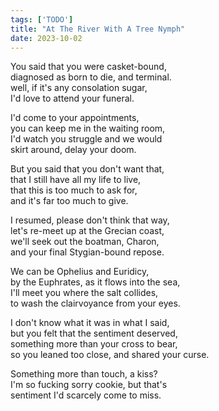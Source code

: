 ```yaml
---
tags: ['TODO']
title: "At The River With A Tree Nymph"
date: 2023-10-02
---
```


You said that you were casket-bound,  
diagnosed as born to die, and terminal.  
well, if it's any consolation sugar,  
I'd love to attend your funeral.

I'd come to your appointments,  
you can keep me in the waiting room,  
I'd watch you struggle and we would  
skirt around, delay your doom.

But you said that you don't want that,  
that I still have all my life to live,  
that this is too much to ask for,  
and it's far too much to give.

I resumed, please don't think that way,  
let's re-meet up at the Grecian coast,  
we'll seek out the boatman, Charon,  
and your final Stygian-bound repose.

We can be Ophelius and Euridicy,  
by the Euphrates, as it flows into the sea,  
I'll meet you where the salt collides,  
to wash the clairvoyance from your eyes.

I don't know what it was in what I said,  
but you felt that the sentiment deserved,  
something more than your cross to bear,  
so you leaned too close, and shared your curse.  
   
Something more than touch, a kiss?  
I'm so fucking sorry cookie, but that's  
sentiment I'd scarcely come to miss.
